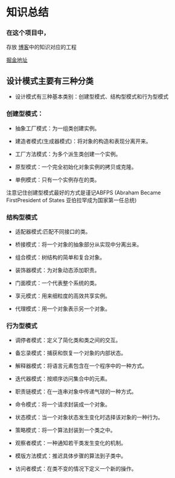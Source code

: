 # 知识总结

### 在这个项目中，




存放 [博客](https://ityongzhen.github.io/categories/%E8%AE%BE%E8%AE%A1%E6%A8%A1%E5%BC%8F/)中的知识对应的工程

[掘金地址](https://juejin.im/user/5ca8bb9c6fb9a05e620b8abf/posts)


## 设计模式主要有三种分类
- 设计模式有三种基本类别：创建型模式、结构型模式和行为型模式

### 创建型模式：

- 抽象工厂模式：为一组类创建实例。

- 建造者模式(生成器模式)：将对象的构造和表现分离开来。

- 工厂方法模式：为多个派生类创建一个实例。

- 原型模式：一个完全初始化对象实例的拷贝或克隆。

- 单例模式：只有一个实例存在的类。

注意记住创建型模式最好的方式是谨记ABFPS (Abraham Became FirstPresident of States 亚伯拉罕成为国家第一任总统)

### 结构型模式

- 适配器模式:匹配不同接口的类。

- 桥接模式：将一个对象的抽象部分从实现中分离出来。

- 组合模式：树结构的简单和复合对象。

- 装饰器模式：为对象动态添加职责。

- 门面模式：一个代表整个系统的类。

- 享元模式：用来细粒度的高效共享实例。

- 代理模式：用一个对象表示另一个对象。

### 行为型模式
- 调停者模式：定义了简化类和类之间的交互。

- 备忘录模式：捕获和恢复一个对象的内部状态。

- 解释器模式：将语言元素包含在一个程序中的一种方式。

- 迭代器模式：按顺序访问集合中的元素。

- 职责链模式：在一连串对象中传递气球的一种方式。

- 命令模式：将一个请求封装成一个对象。

- 状态模式：当一个对象状态发生变化时选择该对象的一种行为。

- 策略模式：将一个算法封装到一个类之中。

- 观察者模式：一种通知若干类发生变化的机制。

- 模版方法模式：推迟具体步骤的算法到子类中。

- 访问者模式：在类不变的情况下定义一个新的操作。


